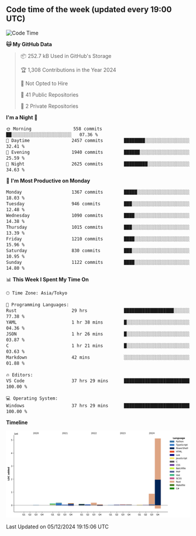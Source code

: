## Code time of the week (updated every 19:00 UTC)

<!--START_SECTION:waka-->
![Code Time](http://img.shields.io/badge/Code%20Time-4%2C039%20hrs%2030%20mins-blue)

**🐱 My GitHub Data** 

> 📦 252.7 kB Used in GitHub's Storage 
 > 
> 🏆 1,308 Contributions in the Year 2024
 > 
> 🚫 Not Opted to Hire
 > 
> 📜 41 Public Repositories 
 > 
> 🔑 2 Private Repositories 
 > 
**I'm a Night 🦉** 

```text
🌞 Morning                558 commits         ██░░░░░░░░░░░░░░░░░░░░░░░   07.36 % 
🌆 Daytime                2457 commits        ████████░░░░░░░░░░░░░░░░░   32.41 % 
🌃 Evening                1940 commits        ██████░░░░░░░░░░░░░░░░░░░   25.59 % 
🌙 Night                  2625 commits        █████████░░░░░░░░░░░░░░░░   34.63 % 
```
📅 **I'm Most Productive on Monday** 

```text
Monday                   1367 commits        █████░░░░░░░░░░░░░░░░░░░░   18.03 % 
Tuesday                  946 commits         ███░░░░░░░░░░░░░░░░░░░░░░   12.48 % 
Wednesday                1090 commits        ████░░░░░░░░░░░░░░░░░░░░░   14.38 % 
Thursday                 1015 commits        ███░░░░░░░░░░░░░░░░░░░░░░   13.39 % 
Friday                   1210 commits        ████░░░░░░░░░░░░░░░░░░░░░   15.96 % 
Saturday                 830 commits         ███░░░░░░░░░░░░░░░░░░░░░░   10.95 % 
Sunday                   1122 commits        ████░░░░░░░░░░░░░░░░░░░░░   14.80 % 
```


📊 **This Week I Spent My Time On** 

```text
🕑︎ Time Zone: Asia/Tokyo

💬 Programming Languages: 
Rust                     29 hrs              ███████████████████░░░░░░   77.38 % 
YAML                     1 hr 38 mins        █░░░░░░░░░░░░░░░░░░░░░░░░   04.36 % 
JSON                     1 hr 26 mins        █░░░░░░░░░░░░░░░░░░░░░░░░   03.87 % 
C                        1 hr 21 mins        █░░░░░░░░░░░░░░░░░░░░░░░░   03.63 % 
Markdown                 42 mins             ░░░░░░░░░░░░░░░░░░░░░░░░░   01.88 % 

🔥 Editors: 
VS Code                  37 hrs 29 mins      █████████████████████████   100.00 % 

💻 Operating System: 
Windows                  37 hrs 29 mins      █████████████████████████   100.00 % 
```

**Timeline**

![Lines of Code chart](https://raw.githubusercontent.com/SARDONYX-sard/SARDONYX-sard/main/assets/bar_graph.png)


 Last Updated on 05/12/2024 19:15:06 UTC
<!--END_SECTION:waka-->